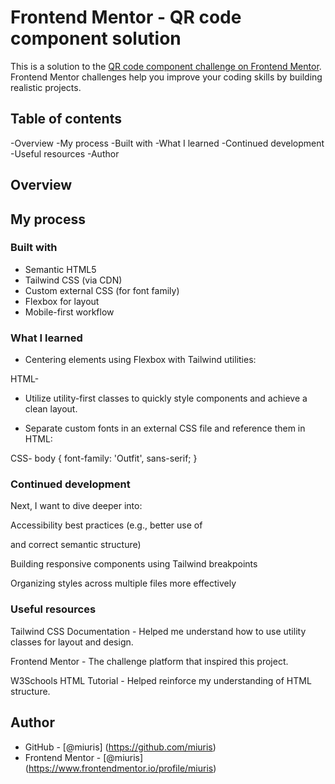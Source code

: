# Frontend Mentor - QR code component solution

This is a solution to the [QR code component challenge on Frontend Mentor](https://www.frontendmentor.io/challenges/qr-code-component-iux_sIO_H). Frontend Mentor challenges help you improve your coding skills by building realistic projects. 

## Table of contents

-Overview
-My process
-Built with
-What I learned
-Continued development
-Useful resources
-Author

## Overview

## My process

### Built with

- Semantic HTML5
- Tailwind CSS (via CDN)
- Custom external CSS (for font family)
- Flexbox for layout
- Mobile-first workflow


### What I learned

- Centering elements using Flexbox with Tailwind utilities:

HTML-
<body class="bg-slate-300 h-screen flex justify-center items-center p-4 ">

- Utilize utility-first classes to quickly style components and achieve a clean layout.

- Separate custom fonts in an external CSS file and reference them in HTML:

CSS-
body {
    font-family: 'Outfit', sans-serif;
}

### Continued development

Next, I want to dive deeper into:

Accessibility best practices (e.g., better use of <main> and correct semantic structure)

Building responsive components using Tailwind breakpoints

Organizing styles across multiple files more effectively

### Useful resources

Tailwind CSS Documentation - Helped me understand how to use utility classes for layout and design.

Frontend Mentor - The challenge platform that inspired this project.

W3Schools HTML Tutorial - Helped reinforce my understanding of HTML structure.

## Author

- GitHub - [@miuris] (https://github.com/miuris)
- Frontend Mentor - [@miuris] (https://www.frontendmentor.io/profile/miuris)


